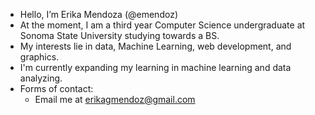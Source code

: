 - Hello, I’m Erika Mendoza (@emendoz)
- At the moment, I am a third year Computer Science undergraduate at Sonoma State University studying towards a BS.
- My interests lie in data, Machine Learning, web development, and graphics.
- I'm currently expanding my learning in machine learning and data analyzing.
- Forms of contact:
  - Email me at erikagmendoz@gmail.com

<!---
emendoz/emendoz is a ✨ special ✨ repository because its `README.md` (this file) appears on your GitHub profile.
You can click the Preview link to take a look at your changes.
--->
